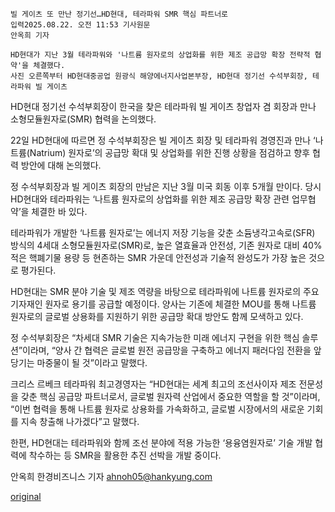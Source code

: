 ```
빌 게이츠 또 만난 정기선…HD현대, 테라파워 SMR 핵심 파트너로
입력2025.08.22. 오전 11:53 기사원문
안옥희 기자

HD현대가 지난 3월 테라파워와 '나트륨 원자로의 상업화를 위한 제조 공급망 확장 전략적 협약'을 체결했다. 
사진 오른쪽부터 HD현대중공업 원광식 해양에너지사업본부장, HD현대 정기선 수석부회장, 테라파워 빌 게이츠
```
HD현대 정기선 수석부회장이 한국을 찾은 테라파워 빌 게이츠 창업자 겸 회장과 만나 소형모듈원자로(SMR) 협력을 논의했다.

22일 HD현대에 따르면 정 수석부회장은 빌 게이츠 회장 및 테라파워 경영진과 만나 ‘나트륨(Natrium) 원자로’의 공급망 확대 및 상업화를 위한 진행 상황을 점검하고 향후 협력 방안에 대해 논의했다.

정 수석부회장과 빌 게이츠 회장의 만남은 지난 3월 미국 회동 이후 5개월 만이다. 당시 HD현대와 테라파워는 ‘나트륨 원자로의 상업화를 위한 제조 공급망 확장 관련 업무협약’을 체결한 바 있다.

테라파워가 개발한 ‘나트륨 원자로’는 에너지 저장 기능을 갖춘 소듐냉각고속로(SFR) 방식의 4세대 소형모듈원자로(SMR)로, 높은 열효율과 안전성, 기존 원자로 대비 40% 적은 핵폐기물 용량 등 현존하는 SMR 가운데 안전성과 기술적 완성도가 가장 높은 것으로 평가된다.

HD현대는 SMR 분야 기술 및 제조 역량을 바탕으로 테라파워에 나트륨 원자로의 주요 기자재인 원자로 용기를 공급할 예정이다. 양사는 기존에 체결한 MOU를 통해 나트륨 원자로의 글로벌 상용화를 지원하기 위한 공급망 확대 방안도 함께 모색하고 있다.

정 수석부회장은 “차세대 SMR 기술은 지속가능한 미래 에너지 구현을 위한 핵심 솔루션”이라며, “양사 간 협력은 글로벌 원전 공급망을 구축하고 에너지 패러다임 전환을 앞당기는 마중물이 될 것”이라고 말했다.

크리스 르베크 테라파워 최고경영자는 “HD현대는 세계 최고의 조선사이자 제조 전문성을 갖춘 핵심 공급망 파트너로서, 글로벌 원자력 산업에서 중요한 역할을 할 것”이라며, “이번 협력을 통해 나트륨 원자로 상용화를 가속화하고, 글로벌 시장에서의 새로운 기회를 지속 창출해 나가겠다”고 말했다.

한편, HD현대는 테라파워와 함께 조선 분야에 적용 가능한 ‘용융염원자로’ 기술 개발 협력에 착수하는 등 SMR을 활용한 추진 선박을 개발 중이다.

안옥희 한경비즈니스 기자 ahnoh05@hankyung.com

[original](https://n.news.naver.com/mnews/article/050/0000095268)
